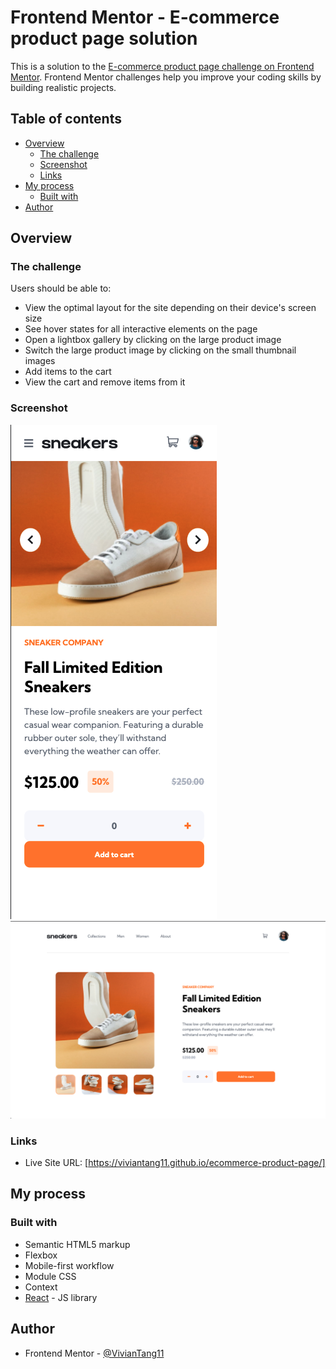 # Frontend Mentor - E-commerce product page solution

This is a solution to the [E-commerce product page challenge on Frontend Mentor](https://www.frontendmentor.io/challenges/ecommerce-product-page-UPsZ9MJp6). Frontend Mentor challenges help you improve your coding skills by building realistic projects.

## Table of contents

- [Overview](#overview)
  - [The challenge](#the-challenge)
  - [Screenshot](#screenshot)
  - [Links](#links)
- [My process](#my-process)
  - [Built with](#built-with)
- [Author](#author)


## Overview

### The challenge

Users should be able to:

- View the optimal layout for the site depending on their device's screen size
- See hover states for all interactive elements on the page
- Open a lightbox gallery by clicking on the large product image
- Switch the large product image by clicking on the small thumbnail images
- Add items to the cart
- View the cart and remove items from it

### Screenshot

![](./src/images/screenshots/mobile-screenshot.png)
![](./src/images/screenshots/desktop-screenshot.png)

### Links

- Live Site URL: [https://viviantang11.github.io/ecommerce-product-page/]

## My process

### Built with

- Semantic HTML5 markup
- Flexbox
- Mobile-first workflow
- Module CSS
- Context
- [React](https://reactjs.org/) - JS library

## Author

- Frontend Mentor - [@VivianTang11](https://www.frontendmentor.io/profile/VivianTang11)


